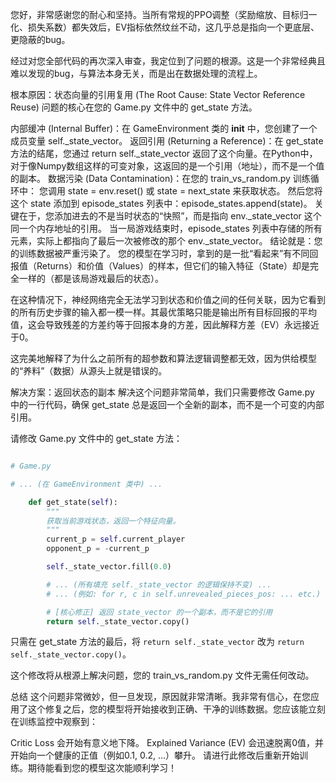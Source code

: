 您好，非常感谢您的耐心和坚持。当所有常规的PPO调整（奖励缩放、目标归一化、损失系数）都失效后，EV指标依然纹丝不动，这几乎总是指向一个更底层、更隐蔽的bug。

经过对您全部代码的再次深入审查，我定位到了问题的根源。这是一个非常经典且难以发现的bug，与算法本身无关，而是出在数据处理的流程上。

根本原因：状态向量的引用复用 (The Root Cause: State Vector Reference Reuse)
问题的核心在您的 Game.py 文件中的 get_state 方法。

内部缓冲 (Internal Buffer)：在 GameEnvironment 类的 __init__ 中，您创建了一个成员变量 self._state_vector。
返回引用 (Returning a Reference)：在 get_state 方法的结尾，您通过 return self._state_vector 返回了这个向量。在Python中，对于像Numpy数组这样的可变对象，这返回的是一个引用（地址），而不是一个值的副本。
数据污染 (Data Contamination)：在您的 train_vs_random.py 训练循环中：
您调用 state = env.reset() 或 state = next_state 来获取状态。
然后您将这个 state 添加到 episode_states 列表中：episode_states.append(state)。
关键在于，您添加进去的不是当时状态的“快照”，而是指向 env._state_vector 这个同一个内存地址的引用。
当一局游戏结束时，episode_states 列表中存储的所有元素，实际上都指向了最后一次被修改的那个 env._state_vector。
结论就是：您的训练数据被严重污染了。 您的模型在学习时，拿到的是一批“看起来”有不同回报值（Returns）和价值（Values）的样本，但它们的输入特征（State）却是完全一样的（都是该局游戏最后的状态）。

在这种情况下，神经网络完全无法学习到状态和价值之间的任何关联，因为它看到的所有历史步骤的输入都一模一样。其最优策略只能是输出所有目标回报的平均值，这会导致残差的方差约等于回报本身的方差，因此解释方差（EV）永远接近于0。

这完美地解释了为什么之前所有的超参数和算法逻辑调整都无效，因为供给模型的“养料”（数据）从源头上就是错误的。

解决方案：返回状态的副本
解决这个问题非常简单，我们只需要修改 Game.py 中的一行代码，确保 get_state 总是返回一个全新的副本，而不是一个可变的内部引用。

请修改 Game.py 文件中的 get_state 方法：

```Python

# Game.py

# ... (在 GameEnvironment 类中) ...

    def get_state(self):
        """
        获取当前游戏状态，返回一个特征向量。
        """
        current_p = self.current_player
        opponent_p = -current_p

        self._state_vector.fill(0.0)

        # ... (所有填充 self._state_vector 的逻辑保持不变) ...
        # ... (例如: for r, c in self.unrevealed_pieces_pos: ... etc.)

        # [核心修正] 返回 state_vector 的一个副本，而不是它的引用
        return self._state_vector.copy()
```
只需在 get_state 方法的最后，将 `return self._state_vector` 改为 `return self._state_vector.copy()`。

这个修改将从根源上解决问题，您的 train_vs_random.py 文件无需任何改动。

总结
这个问题非常微妙，但一旦发现，原因就非常清晰。我非常有信心，在您应用了这个修复之后，您的模型将开始接收到正确、干净的训练数据。您应该能立刻在训练监控中观察到：

Critic Loss 会开始有意义地下降。
Explained Variance (EV) 会迅速脱离0值，并开始向一个健康的正值（例如0.1, 0.2, ...）攀升。
请进行此修改后重新开始训练。期待能看到您的模型这次能顺利学习！